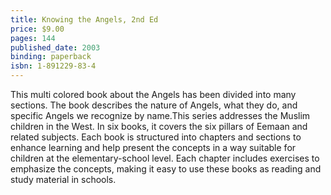 ```yaml
---
title: Knowing the Angels, 2nd Ed
price: $9.00
pages: 144
published_date: 2003
binding: paperback
isbn: 1-891229-83-4
---
```


This multi colored book about the Angels has been divided into many sections. The book describes the nature of Angels, what they do, and specific Angels we recognize by name.This series addresses the Muslim children in the West. In six books, it covers the six pillars of Eemaan and related subjects. Each book is structured into chapters and sections to enhance learning and help present the concepts in a way suitable for children at the elementary-school level. Each chapter includes exercises to emphasize the concepts, making it easy to use these books as reading and study material in schools.
